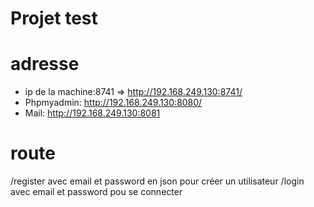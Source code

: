 # Projet test

# adresse
- ip de la machine:8741 => http://192.168.249.130:8741/ 
- Phpmyadmin: http://192.168.249.130:8080/ 
- Mail: http://192.168.249.130:8081 

# route
/register avec email et password en json pour créer un utilisateur
/login avec email et password pou se connecter